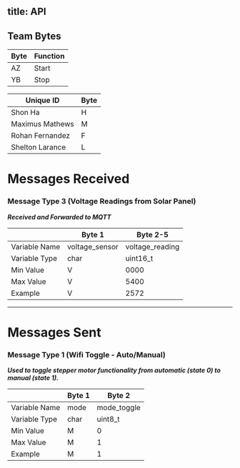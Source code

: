 title: API
---


## Team Bytes
| Byte | Function |
|----|-------|
| AZ | Start |
| YB | Stop  |

| Unique ID | Byte |
|-----|-----|
|Shon Ha| H |
|Maximus Mathews|M|
|Rohan Fernandez|F|
|Shelton Larance|L|


# Messages Received  

### Message Type 3 (Voltage Readings from Solar Panel)

<b><i>Received and Forwarded to MQTT</i></b>

|               | Byte 1         | Byte 2-5        |
|---------------|----------------|-----------------|
| Variable Name | voltage_sensor | voltage_reading |
| Variable Type | char           | uint16_t           |
| Min Value     | V              | 0000           |
| Max Value     | V              | 5400           |
| Example       | V              | 2572           |
---

# Messages Sent  

### Message Type 1 (Wifi Toggle - Auto/Manual)

<b><i>Used to toggle stepper motor functionality from automatic (state 0) to manual (state 1).</i></b>

|               | Byte 1      | Byte 2 |
|---------------|-------------|--------|
| Variable Name | mode | mode_toggle |  
| Variable Type | char    |  uint8_t| 
| Min Value     | M           |   0|
| Max Value     | M           |   1|
| Example       | M           |   1|
